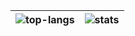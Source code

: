
| ![top-langs](https://github-readme-stats.vercel.app/api/top-langs/?username=WhatTheBlock&layout=compact&theme=github_dark&langs_count=10&exclude_repo=innounp) | ![stats](https://github-readme-stats.vercel.app/api?username=WhatTheBlock&include_all_commits=true&show_icons=true&theme=github_dark&count_private=true&hide=prs,contribs) |
| --- | --- |
